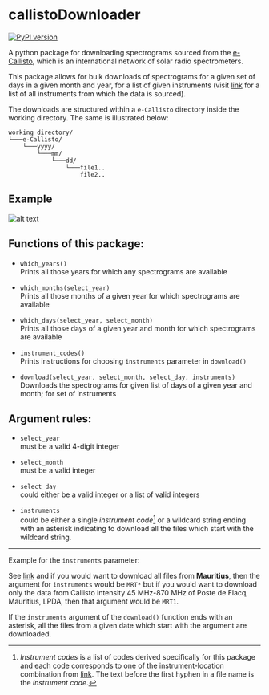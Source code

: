# callistoDownloader

[![PyPI version](https://badge.fury.io/py/callistoDownloader.svg)](https://badge.fury.io/py/callistoDownloader)

A python package for downloading spectrograms sourced from the [e-Callisto](http://www.e-callisto.org), which is an international network of solar radio spectrometers.

This package allows for bulk downloads of spectrograms for a given set of days in a given month and year, for a list of given instruments (visit [link](http://soleil.i4ds.ch/solarradio/data/readme.txt) for a list of all instruments from which the data is sourced).

The downloads are structured within a <code>e-Callisto</code> directory inside the working directory. The same is illustrated below:


```
working directory/
└───e-Callisto/
    └───yyyy/
        └───mm/
            └───dd/
                └───file1..
                    file2..
```

## Example

![alt text](examples/images//example.png)


## Functions of this package:
- `which_years()`
<br>Prints all those years for which any spectrograms are available

- `which_months(select_year)`
<br>Prints all those months of a given year for which spectrograms are available

- `which_days(select_year, select_month)`
<br>Prints all those days of a given year and month for which spectrograms are available

- `instrument_codes()`
<br> Prints instructions for choosing `instruments` parameter in `download()`

- `download(select_year, select_month, select_day, instruments)`
<br>Downloads the spectrograms for given list of days of a given year and month; for set of instruments
## Argument rules:

- `select_year`
<br> must be a valid 4-digit integer

- `select_month`
<br> must be a valid integer

- `select_day`
<br> could either be a valid integer or a list of valid integers

- `instruments` 
<br> could be either a single *instrument code*[^1] or a wildcard string ending with an asterisk indicating to download all the files which start with the wildcard string.
<!-- <br> Refer documentation for *instrument codes* -->

[^1]: *Instrument codes* is a list of codes derived specifically for this package and each code corresponds to one of the instrument-location combination from [link](http://soleil.i4ds.ch/solarradio/data/readme.txt). The text before the first hyphen in a file name is the *instrument code*.

<hr>

Example for the `instruments` parameter:

See [link](http://soleil.i4ds.ch/solarradio/data/readme.txt) and if you would want to download all files from **Mauritius**, then the argument for `instruments` would be `MRT*` but if you would want to download only the data from Callisto intensity 45 MHz-870 MHz	of Poste de Flacq, Mauritius, LPDA, then that argument would be `MRT1`. 

If the `instruments` argument of the `download()` function ends with an asterisk, all the files from a given date which start with the argument are downloaded.





